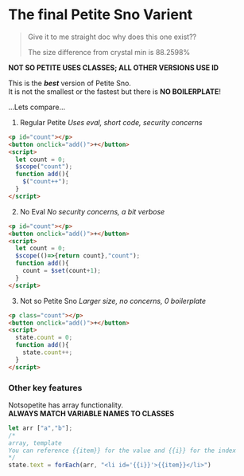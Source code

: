 # The final Petite Sno Varient

> Give it to me straight doc why does this one exist??
>
> The size difference from crystal min is 88.2598%

__NOT SO PETITE USES CLASSES; ALL OTHER VERSIONS USE ID__

This is the ___best___ version of Petite Sno.<br/>
It is not the smallest or the fastest but there is __NO BOILERPLATE__!

...Lets compare...

1. Regular Petite
_Uses eval, short code, security concerns_

```html
<p id="count"></p>
<button onclick="add()">+</button>
<script>
  let count = 0;
  $scope("count");
  function add(){
    $("count++");
  }
</script>
```

2. No Eval
_No security concerns, a bit verbose_

```html
<p id="count"></p>
<button onclick="add()">+</button>
<script>
  let count = 0;
  $scope(()=>{return count},"count");
  function add(){
    count = $set(count+1);
  }
</script>
```

3. Not so Petite Sno
_Larger size, no concerns, 0 boilerplate_

```html
<p class="count"></p>
<button onclick="add()">+</button>
<script>
  state.count = 0;
  function add(){
    state.count++;
  }
</script>
```

### Other key features

Notsopetite has array functionality.<br/>
__ALWAYS MATCH VARIABLE NAMES TO CLASSES__

```js
let arr ["a","b"];
/*
array, template
You can reference {{item}} for the value and {{i}} for the index
*/
state.text = forEach(arr, "<li id='{{i}}'>{{item}}</li>")
```
